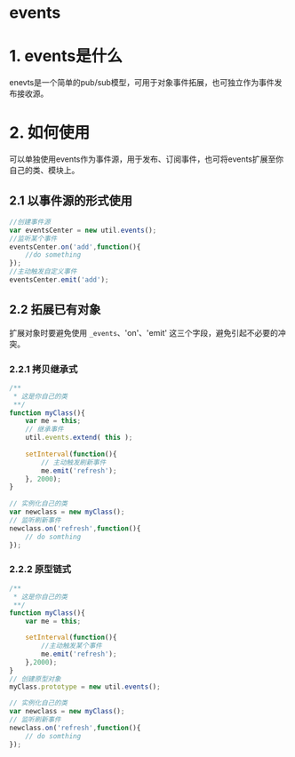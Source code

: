 events
======

# 1. events是什么
enevts是一个简单的pub/sub模型，可用于对象事件拓展，也可独立作为事件发布接收源。

# 2. 如何使用
可以单独使用events作为事件源，用于发布、订阅事件，也可将events扩展至你自己的类、模块上。

## 2.1 以事件源的形式使用

```javascript
//创建事件源
var eventsCenter = new util.events();
//监听某个事件
eventsCenter.on('add',function(){
    //do something
});
//主动触发自定义事件
eventsCenter.emit('add');

```

## 2.2 拓展已有对象
扩展对象时要避免使用 `_events`、'on'、'emit' 这三个字段，避免引起不必要的冲突。

### 2.2.1 拷贝继承式

```javascript
/**
 * 这是你自己的类 
 **/
function myClass(){
    var me = this;
    // 继承事件
    util.events.extend( this );
    
    setInterval(function(){
        // 主动触发刷新事件
        me.emit('refresh');
    }, 2000);
}
 
// 实例化自己的类
var newclass = new myClass();
// 监听刷新事件
newclass.on('refresh',function(){
    // do somthing
});
```

### 2.2.2 原型链式

```javascript
/**
 * 这是你自己的类 
 **/
function myClass(){
    var me = this;

    setInterval(function(){
        //主动触发某个事件
        me.emit('refresh');
	},2000);
}
// 创建原型对象
myClass.prototype = new util.events();

// 实例化自己的类
var newclass = new myClass();
// 监听刷新事件
newclass.on('refresh',function(){
	// do somthing
});
 
```
